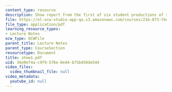 ```yaml
---
content_type: resource
description: Show report from the first of six student productions of subUrbia.
file: https://ol-ocw-studio-app-qa.s3.amazonaws.com/courses/21m-873-theater-arts-topics-suburbia-january-iap-2008/36e0ef4ac9f9576e0e44b75b450de544_show1.pdf
file_type: application/pdf
learning_resource_types:
- Lecture Notes
ocw_type: OCWFile
parent_title: Lecture Notes
parent_type: CourseSection
resourcetype: Document
title: show1.pdf
uid: 36e0ef4a-c9f9-576e-0e44-b75b450de544
video_files:
  video_thumbnail_file: null
video_metadata:
  youtube_id: null
---
```

